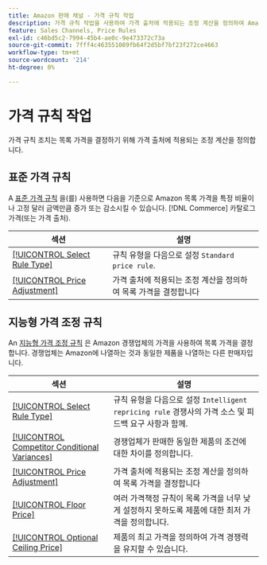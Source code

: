 ```yaml
---
title: Amazon 판매 채널 - 가격 규칙 작업
description: 가격 규칙 작업을 사용하여 가격 출처에 적용되는 조정 계산을 정의하여 Amazon 목록 가격을 결정합니다.
feature: Sales Channels, Price Rules
exl-id: c46bd5c2-7994-45b4-ae0c-9e473372c73a
source-git-commit: 7fff4c463551089fb64f2d5bf7bf23f272ce4663
workflow-type: tm+mt
source-wordcount: '214'
ht-degree: 0%

---
```


# 가격 규칙 작업

가격 규칙 조치는 목록 가격을 결정하기 위해 가격 출처에 적용되는 조정 계산을 정의합니다.

## 표준 가격 규칙

A [표준 가격 규칙](./standard-price-rules.md) 을(를) 사용하면 다음을 기준으로 Amazon 목록 가격을 특정 비율이나 고정 달러 금액만큼 증가 또는 감소시킬 수 있습니다. [!DNL Commerce] 카탈로그 가격(또는 가격 출처).

| 섹션 | 설명 |
|------------------------------------------------------------|--------------------------------------------------------------------------------------------------------|
| [[!UICONTROL Select Rule Type]](./standard-price-rules.md) | 규칙 유형을 다음으로 설정 `Standard price rule`. |
| [[!UICONTROL Price Adjustment]](./standard-price-rules.md) | 가격 출처에 적용되는 조정 계산을 정의하여 목록 가격을 결정합니다 |

## 지능형 가격 조정 규칙

An [지능형 가격 조정 규칙](./intelligent-repricing-rules.md) 은 Amazon 경쟁업체의 가격을 사용하여 목록 가격을 결정합니다. 경쟁업체는 Amazon에 나열하는 것과 동일한 제품을 나열하는 다른 판매자입니다.

| 섹션 | 설명 |
|----------------------------------------------------------------------------------------|----------------------------------------------------------------------------------------------------------------------|
| [[!UICONTROL Select Rule Type]](./intelligent-repricing-rules.md) | 규칙 유형을 다음으로 설정 `Intelligent repricing rule` 경쟁사의 가격 소스 및 피드백 요구 사항과 함께. |
| [[!UICONTROL Competitor Conditional Variances]](./competitor-conditional-variances.md) | 경쟁업체가 판매한 동일한 제품의 조건에 대한 차이를 정의합니다. |
| [[!UICONTROL Price Adjustment]](./price-adjustment.md) | 가격 출처에 적용되는 조정 계산을 정의하여 목록 가격을 결정합니다 |
| [[!UICONTROL Floor Price]](./floor-price.md) | 여러 가격책정 규칙이 목록 가격을 너무 낮게 설정하지 못하도록 제품에 대한 최저 가격을 정의합니다. |
| [[!UICONTROL Optional Ceiling Price]](./optional-ceiling-price.md) | 제품의 최고 가격을 정의하여 가격 경쟁력을 유지할 수 있습니다. |
